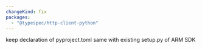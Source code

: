 ```yaml
---
changeKind: fix
packages:
  - "@typespec/http-client-python"
---
```


keep declaration of pyproject.toml same with existing setup.py of ARM SDK